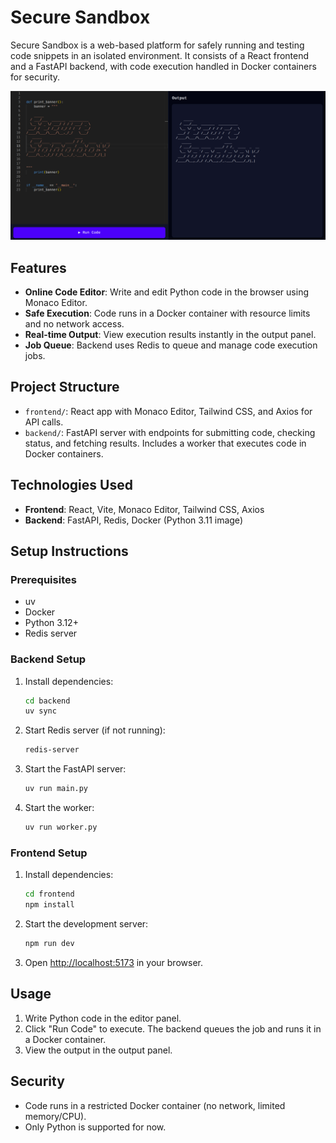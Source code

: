 # Secure Sandbox

Secure Sandbox is a web-based platform for safely running and testing code snippets in an isolated environment. It consists of a React frontend and a FastAPI backend, with code execution handled in Docker containers for security.


![Output](assets/image-0.png)

## Features

- **Online Code Editor**: Write and edit Python code in the browser using Monaco Editor.
- **Safe Execution**: Code runs in a Docker container with resource limits and no network access.
- **Real-time Output**: View execution results instantly in the output panel.
- **Job Queue**: Backend uses Redis to queue and manage code execution jobs.

## Project Structure

- `frontend/`: React app with Monaco Editor, Tailwind CSS, and Axios for API calls.
- `backend/`: FastAPI server with endpoints for submitting code, checking status, and fetching results. Includes a worker that executes code in Docker containers.

## Technologies Used

- **Frontend**: React, Vite, Monaco Editor, Tailwind CSS, Axios
- **Backend**: FastAPI, Redis, Docker (Python 3.11 image)

## Setup Instructions

### Prerequisites

- uv
- Docker
- Python 3.12+
- Redis server

### Backend Setup

1. Install dependencies:
	```bash
	cd backend
	uv sync
	```
2. Start Redis server (if not running):
	```bash
	redis-server
	```
3. Start the FastAPI server:
	```bash
	uv run main.py
	```
4. Start the worker:
	```bash
	uv run worker.py
	```

### Frontend Setup

1. Install dependencies:
	```bash
	cd frontend
	npm install
	```
2. Start the development server:
	```bash
	npm run dev
	```
3. Open [http://localhost:5173](http://localhost:5173) in your browser.

## Usage

1. Write Python code in the editor panel.
2. Click "Run Code" to execute. The backend queues the job and runs it in a Docker container.
3. View the output in the output panel.

## Security

- Code runs in a restricted Docker container (no network, limited memory/CPU).
- Only Python is supported for now.
